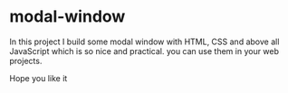 # modal-window

In this project I build some modal window with HTML, CSS and above all JavaScript
which is so nice and practical. you can use them in your web projects.

Hope you like it

